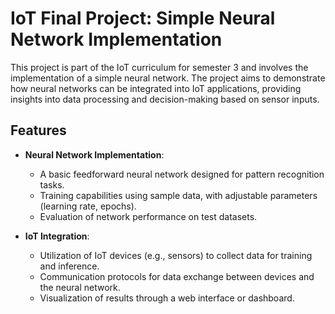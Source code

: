 # IoT Final Project: Simple Neural Network Implementation

This project is part of the IoT curriculum for semester 3 and involves the implementation of a simple neural network. The project aims to demonstrate how neural networks can be integrated into IoT applications, providing insights into data processing and decision-making based on sensor inputs.

## Features

- **Neural Network Implementation**:
  - A basic feedforward neural network designed for pattern recognition tasks.
  - Training capabilities using sample data, with adjustable parameters (learning rate, epochs).
  - Evaluation of network performance on test datasets.

- **IoT Integration**:
  - Utilization of IoT devices (e.g., sensors) to collect data for training and inference.
  - Communication protocols for data exchange between devices and the neural network.
  - Visualization of results through a web interface or dashboard.
